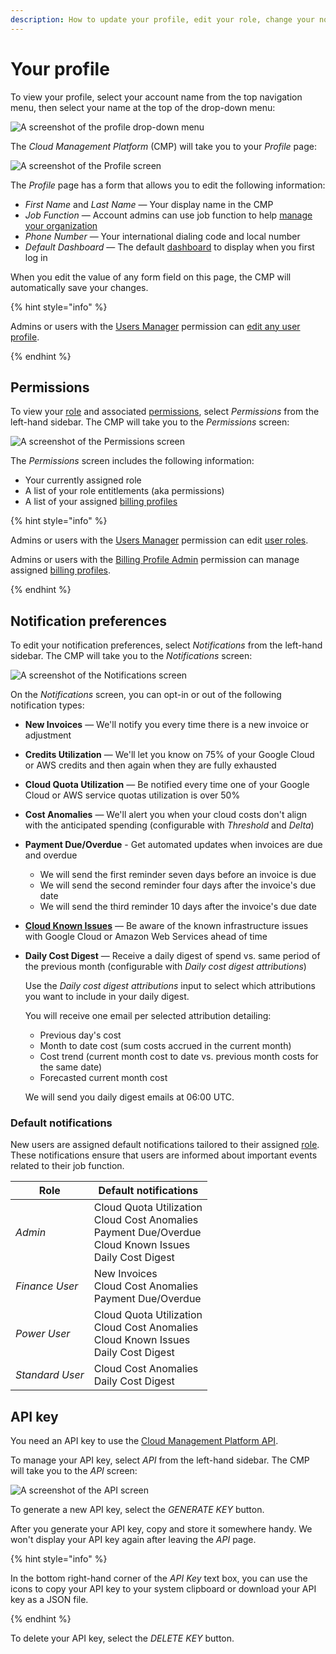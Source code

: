 ```yaml
---
description: How to update your profile, edit your role, change your notification preferences, and generate an API key
---
```


# Your profile

To view your profile, select your account name from the top navigation menu, then select your name at the top of the drop-down menu:

![A  screenshot of the profile drop-down menu](../.gitbook/assets/cmp-profile-drop-down.png)

The _Cloud Management Platform_ (CMP) will take you to your _Profile_ page:

![A screenshot of the _Profile_ screen](../.gitbook/assets/cmp-profile.png)

The _Profile_ page has a form that allows you to edit the following information:

- _First Name_ and _Last Name_ &mdash; Your display name in the CMP
- _Job Function_ &mdash; Account admins can use job function to help [manage your organization](../user-management/manage-organizations.md)
- _Phone Number_ &mdash; Your international dialing code and local number
- _Default Dashboard_ &mdash; The default [dashboard](../dashboards/customizing-dashboards.md) to display when you first log in

When you edit the value of any form field on this page, the CMP will automatically save your changes.

{% hint style="info" %}

Admins or users with the [Users Manager](../user-management/user-permissions-explained.md#users-manager) permission can [edit any user profile](../user-management/creating-a-new-user.md#editing-user-profiles).

{% endhint %}

## Permissions

To view your [role](../user-management/manage-roles.md) and associated [permissions](../user-management/user-permissions-explained.md), select _Permissions_ from the left-hand sidebar. The CMP will take you to the _Permissions_ screen:

![A screenshot of the _Permissions_ screen](../.gitbook/assets/cmp-profile-permissions.png)

The _Permissions_ screen includes the following information:

- Your currently assigned role
- A list of your role entitlements (aka permissions)
- A list of your assigned [billing profiles](../invoices-and-payments/setting-up-a-new-billing-profile.md)

{% hint style="info" %}

Admins or users with the [Users Manager](../user-management/user-permissions-explained.md#users-manager) permission can edit [user roles](../user-management/manage-roles.md).

Admins or users with the [Billing Profile Admin](../user-management/user-permissions-explained.md#billing-profile-admin) permission can manage assigned [billing profiles](../invoices-and-payments/setting-up-a-new-billing-profile.md).

{% endhint %}

## Notification preferences

To edit your notification preferences, select _Notifications_ from the left-hand sidebar. The CMP will take you to the _Notifications_ screen:

![A screenshot of the _Notifications_ screen](../.gitbook/assets/cmp-profile-notifications.png)

On the _Notifications_ screen, you can opt-in or out of the following notification types:

- **New Invoices** &mdash; We'll notify you every time there is a new invoice or adjustment

- **Credits Utilization** &mdash; We'll let you know on 75% of your Google Cloud or AWS credits and then again when they are fully exhausted

- **Cloud Quota Utilization** &mdash; Be notified every time one of your Google Cloud or AWS service quotas utilization is over 50%

- **Cost Anomalies** &mdash; We'll alert you when your cloud costs don't align with the anticipated spending (configurable with _Threshold_ and _Delta_)

- **Payment Due/Overdue** - Get automated updates when invoices are due and overdue

  - We will send the first reminder seven days before an invoice is due
  - We will send the second reminder four days after the invoice's due date
  - We will send the third reminder 10 days after the invoice's due date

- **[Cloud Known Issues](../services/consulting-support/cloud-incidents.md)** &mdash; Be aware of the known infrastructure issues with Google Cloud or Amazon Web Services ahead of time

- **Daily Cost Digest** &mdash; Receive a daily digest of spend vs. same period of the previous month (configurable with _Daily cost digest attributions_)

  Use the _Daily cost digest attributions_ input to select which attributions you want to include in your daily digest.

  You will receive one email per selected attribution detailing:

  - Previous day's cost
  - Month to date cost (sum costs accrued in the current month)
  - Cost trend (current month cost to date vs. previous month costs for the same date)
  - Forecasted current month cost

  We will send you daily digest emails at 06:00 UTC.

### Default notifications

New users are assigned default notifications tailored to their assigned [role](../user-management/manage-roles.md). These notifications ensure that users are informed about important events related to their job function.

| Role            | Default notifications                                                                                                 |
| --------------- | --------------------------------------------------------------------------------------------------------------------- |
| _Admin_         | Cloud Quota Utilization<br/>Cloud Cost Anomalies<br/>Payment Due/Overdue<br/>Cloud Known Issues<br/>Daily Cost Digest |
| _Finance User_  | New Invoices<br/>Cloud Cost Anomalies<br/>Payment Due/Overdue                                                         |
| _Power User_    | Cloud Quota Utilization<br/>Cloud Cost Anomalies<br/>Cloud Known Issues<br/>Daily Cost Digest                         |
| _Standard User_ | Cloud Cost Anomalies<br/>Daily Cost Digest                                                                            |

## API key

You need an API key to use the [Cloud Management Platform API](https://developer.doit-intl.com/).

To manage your API key, select _API_ from the left-hand sidebar. The CMP will take you to the _API_ screen:

![A screenshot of the _API_ screen](../.gitbook/assets/cmp-profile-api.png)

To generate a new API key, select the _GENERATE KEY_ button.

After you generate your API key, copy and store it somewhere handy. We won't display your API key again after leaving the _API_ page.

{% hint style="info" %}

In the bottom right-hand corner of the _API Key_ text box, you can use the icons to copy your API key to your system clipboard or download your API key as a JSON file.

{% endhint %}

To delete your API key, select the _DELETE KEY_ button.
